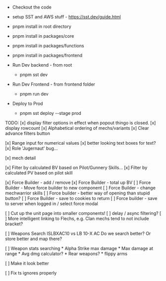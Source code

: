 * Checkout the code
* setup SST and AWS stuff - https://sst.dev/guide.html
* pnpm install in root directory
* pnpm install in packages/core
* pnpm install in packages/functions
* pnpm install in packages/frontend

* Run Dev backend - from root
  * pnpm sst dev
* Run Dev Frontend - from frontend folder
  * pnpm run dev
 
* Deploy to Prod
  * pnpm sst deploy --stage prod

TODO:
[x] display filter options in effect when popout thingo is closed.
[x] display rowcount
[x] Alphabetical ordering of mechs/variants
[x] Clear advance filters button

[x] Range input for numerical values
[x] better looking text boxes for text?
[x] Role 'Jugernaut' bug...

[x] mech detail

[x] Filter by calculated BV based on Pilot/Gunnery Skills...
[x] Filter by calculated PV based on pilot skill

[x] Force Builder - add / remove
[x] Force Builder - total up BV
[ ] Force Builder - Move force builder to new component
[ ] Force Builder - change mechwarrior skills 
[ ] Force builder - better way of opening than stupid button?
[ ] Force Builder - save to cookies to return
[ ] Force builder - save to server when logged in / select force modal


[ ] Cut up the unit page into smaller components!
[ ] delay / async filtering?
[ ] More intelligent linking to Flechs, e.g. Clan mechs tend to not include bracket?

[ ] Weapons Search 
      ISLBXAC10 vs LB 10-X AC
        Do we search better? Or store better and map there?

[ ] Weapon stats searching
    * Alpha Strike max damage
    * Max damage at range
    * Avg dmg calculator?
    * Rear weapons?
    * flippy arms


[ ] Make it look better

[ ] Fix ts ignores properly

